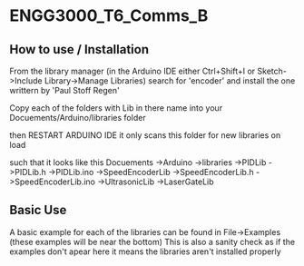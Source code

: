 # ENGG3000_T6_Comms_B

## How to use / Installation

From the library manager (in the Arduino IDE either Ctrl+Shift+I or Sketch->Include Library->Manage Libraries) search for 'encoder' and install the one writtern by 'Paul Stoff Regen'

Copy each of the folders with Lib in there name into your Docuements/Arduino/libraries folder

then RESTART ARDUINO IDE it only scans this folder for new libraries on load

such that it looks like this
Docuements
->Arduino
  ->libraries
    ->PIDLib
      ->PIDLib.h
      ->PIDLib.ino
    ->SpeedEncoderLib
      ->SpeedEncoderLib.h
      ->SpeedEncoderLib.ino
    ->UltrasonicLib
    ->LaserGateLib
    
    
## Basic Use

A basic example for each of the libraries can be found in File->Examples (these examples will be near the bottom)
This is also a sanity check as if the examples don't apear here it means the libraries aren't installed properly

